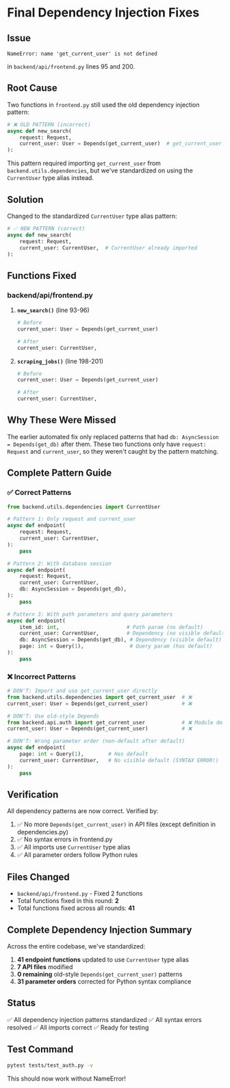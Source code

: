 # Final Dependency Injection Fixes

## Issue

```
NameError: name 'get_current_user' is not defined
```

in `backend/api/frontend.py` lines 95 and 200.

## Root Cause

Two functions in `frontend.py` still used the old dependency injection pattern:

```python
# ❌ OLD PATTERN (incorrect)
async def new_search(
    request: Request,
    current_user: User = Depends(get_current_user)  # get_current_user not imported
):
```

This pattern required importing `get_current_user` from `backend.utils.dependencies`, but we've standardized on using the `CurrentUser` type alias instead.

## Solution

Changed to the standardized `CurrentUser` type alias pattern:

```python
# ✅ NEW PATTERN (correct)
async def new_search(
    request: Request,
    current_user: CurrentUser,  # CurrentUser already imported
):
```

## Functions Fixed

### backend/api/frontend.py

1. **`new_search()`** (line 93-96)
   ```python
   # Before
   current_user: User = Depends(get_current_user)

   # After
   current_user: CurrentUser,
   ```

2. **`scraping_jobs()`** (line 198-201)
   ```python
   # Before
   current_user: User = Depends(get_current_user)

   # After
   current_user: CurrentUser,
   ```

## Why These Were Missed

The earlier automated fix only replaced patterns that had `db: AsyncSession = Depends(get_db)` after them. These two functions only have `request: Request` and `current_user`, so they weren't caught by the pattern matching.

## Complete Pattern Guide

### ✅ Correct Patterns

```python
from backend.utils.dependencies import CurrentUser

# Pattern 1: Only request and current_user
async def endpoint(
    request: Request,
    current_user: CurrentUser,
):
    pass

# Pattern 2: With database session
async def endpoint(
    request: Request,
    current_user: CurrentUser,
    db: AsyncSession = Depends(get_db),
):
    pass

# Pattern 3: With path parameters and query parameters
async def endpoint(
    item_id: int,                      # Path param (no default)
    current_user: CurrentUser,         # Dependency (no visible default)
    db: AsyncSession = Depends(get_db), # Dependency (visible default)
    page: int = Query(1),               # Query param (has default)
):
    pass
```

### ❌ Incorrect Patterns

```python
# DON'T: Import and use get_current_user directly
from backend.utils.dependencies import get_current_user  # ❌
current_user: User = Depends(get_current_user)           # ❌

# DON'T: Use old-style Depends
from backend.api.auth import get_current_user            # ❌ Module doesn't exist
current_user: User = Depends(get_current_user)           # ❌

# DON'T: Wrong parameter order (non-default after default)
async def endpoint(
    page: int = Query(1),        # Has default
    current_user: CurrentUser,   # No visible default (SYNTAX ERROR!)
):
    pass
```

## Verification

All dependency patterns are now correct. Verified by:

1. ✅ No more `Depends(get_current_user)` in API files (except definition in dependencies.py)
2. ✅ No syntax errors in frontend.py
3. ✅ All imports use `CurrentUser` type alias
4. ✅ All parameter orders follow Python rules

## Files Changed

- `backend/api/frontend.py` - Fixed 2 functions
- Total functions fixed in this round: **2**
- Total functions fixed across all rounds: **41**

## Complete Dependency Injection Summary

Across the entire codebase, we've standardized:

1. **41 endpoint functions** updated to use `CurrentUser` type alias
2. **7 API files** modified
3. **0 remaining** old-style `Depends(get_current_user)` patterns
4. **31 parameter orders** corrected for Python syntax compliance

## Status

✅ All dependency injection patterns standardized
✅ All syntax errors resolved
✅ All imports correct
✅ Ready for testing

## Test Command

```bash
pytest tests/test_auth.py -v
```

This should now work without NameError!
